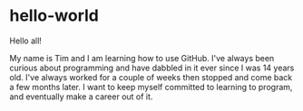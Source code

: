 # hello-world

Hello all!

My name is Tim and I am learning how to use GitHub. I've always been curious about programming and have dabbled in it ever since I was 14 years old. I've always worked for a couple of weeks then stopped and come back a few months later. I want to keep myself committed to learning to program, and eventually make a career out of it.
